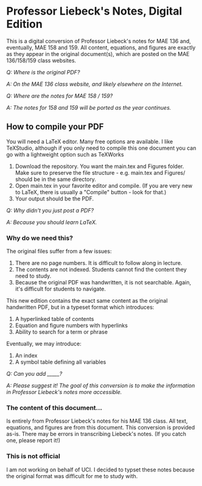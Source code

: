 # Professor Liebeck's Notes, Digital Edition

This is a digital conversion of Professor Liebeck's notes for MAE 136 and, eventually, MAE 158 and 159. All content, equations, and figures are exactly as they appear in the original document(s), which are posted on the MAE 136/158/159 class websites.

*Q: Where is the original PDF?*

*A: On the MAE 136 class website, and likely elsewhere on the Internet.*

*Q: Where are the notes for MAE 158 / 159?*

*A: The notes for 158 and 159 will be ported as the year continues.*

## How to compile your PDF
You will need a LaTeX editor. Many free options are available. I like TeXStudio, although if you only need to compile this one document you can go with a lightweight option such as TeXWorks

1. Download the repository. You want the main.tex and Figures folder. Make sure to preserve the file structure - e.g. main.tex and Figures/ should be in the same directory.
2. Open main.tex in your favorite editor and compile. (If you are very new to LaTeX, there is usually a "Compile" button - look for that.)
3. Your output should be the PDF.

*Q: Why didn't you just post a PDF?*

*A: Because you should learn LaTeX.*

### Why do we need this?

The original files suffer from a few issues:
1. There are no page numbers. It is difficult to follow along in lecture.
2. The contents are not indexed. Students cannot find the content they need to study.
3. Because the original PDF was handwritten, it is not searchable. Again, it's difficult for students to navigate.

This new edition contains the exact same content as the original handwritten PDF, but in a typeset format which introduces:
1. A hyperlinked table of contents
2. Equation and figure numbers with hyperlinks
3. Ability to search for a term or phrase

Eventually, we may introduce:
1. An index
2. A symbol table defining all variables

*Q: Can you add _____?*

*A: Please suggest it! The goal of this conversion is to make the information in Professor Liebeck's notes more accessible.*


### The content of this document...
Is entirely from Professor Liebeck's notes for his MAE 136 class. All text, equations, and figures are from this document.
This conversion is provided as-is. There may be errors in transcribing Liebeck's notes. (If you catch one, please report it!)

### This is not official
I am not working on behalf of UCI. I decided to typset these notes because the original format was difficult for me to study with.
